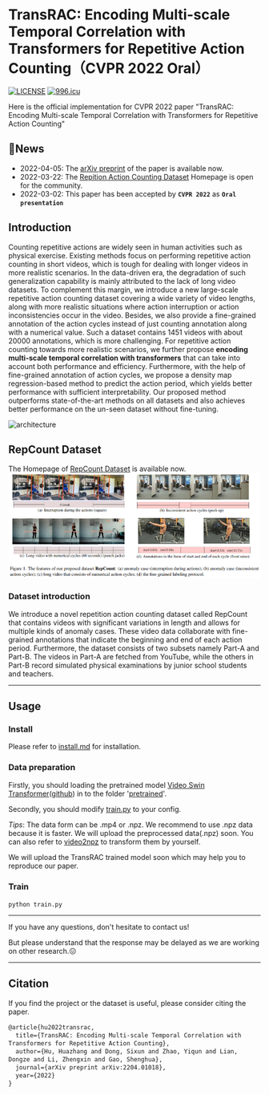 # TransRAC: Encoding Multi-scale Temporal Correlation with Transformers for Repetitive Action Counting（CVPR 2022 Oral）
[![LICENSE](https://img.shields.io/badge/license-Anti%20996-blue.svg)](https://github.com/996icu/996.ICU/blob/master/LICENSE)
[![996.icu](https://img.shields.io/badge/link-996.icu-red.svg)](https://996.icu)

Here is the official implementation for CVPR 2022 paper "TransRAC: Encoding Multi-scale Temporal Correlation with Transformers for Repetitive Action Counting"


## 🌱News
- 2022-04-05: The [arXiv preprint](https://arxiv.org/abs/2204.01018) of the paper is available now. 
- 2022-03-22: The [Repition Action Counting Dataset](https://svip-lab.github.io/dataset/RepCount_dataset.html) Homepage is open for the community. 
- 2022-03-02: This paper has been accepted by **`CVPR 2022`** as  **`Oral presentation`**

## Introduction
Counting repetitive actions are widely seen in human activities such as physical exercise. Existing methods focus on performing repetitive action counting in short videos, which is tough for dealing with longer videos in more realistic scenarios. In the data-driven era, the degradation of such generalization capability is mainly attributed to the lack of long video datasets. To complement this margin, we introduce a new large-scale repetitive action counting dataset covering a wide variety of video lengths, along with more realistic situations where action interruption or action inconsistencies occur in the video. Besides, we also provide a fine-grained annotation of the action cycles instead of just counting annotation along with a numerical value. Such a dataset contains 1451 videos with about 20000 annotations, which is more challenging. For repetitive action counting towards more realistic scenarios, we further propose **encoding multi-scale temporal correlation with transformers** that can take into account both performance and efficiency. Furthermore, with the help of fine-grained annotation of action cycles, we propose a density map regression-based method to predict the action period, which yields better performance with sufficient interpretability. Our proposed method outperforms state-of-the-art methods on all datasets and also achieves better performance on the un-seen dataset without fine-tuning. 

![architecture](https://github.com/SvipRepetitionCounting/TransRAC/blob/main/figures/TransRAC_architecture.png)


## RepCount Dataset   
The Homepage of [RepCount Dataset](https://svip-lab.github.io/dataset/RepCount_dataset.html) is available now. 
![RepCount](https://github.com/svip-lab/svip-lab.github.io/blob/master/img/dataset/RepCount_dataset/1.jpg)

### Dataset introduction  
We introduce a novel repetition action counting dataset called RepCount that contains videos with significant variations in length and allows for multiple kinds of anomaly cases. These video data collaborate with fine-grained annotations that indicate the beginning and end of each action period. Furthermore, the dataset consists of two subsets namely Part-A and Part-B. The videos in Part-A are fetched from YouTube, while the others in Part-B record simulated physical examinations by junior school students and teachers.   

------
## Usage  
### Install 
Please refer to [install.md](https://github.com/SvipRepetitionCounting/TransRAC/blob/main/install.md) for installation.

### Data preparation
Firstly, you should loading the pretrained model [Video Swin Transformer](https://github.com/SwinTransformer/Video-Swin-Transformer)([github](https://github.com/SwinTransformer/storage/releases/download/v1.0.4/swin_tiny_patch244_window877_kinetics400_1k.pth)) in to the folder '[pretrained](https://github.com/SvipRepetitionCounting/TransRAC/tree/main/pretrained)'.

Secondly, you should modify [train.py](https://github.com/SvipRepetitionCounting/TransRAC/blob/main/training/train.py) to your config.

*Tips*: The data form can be .mp4 or .npz. We recommend to use .npz data because it is faster. We will upload the preprocessed data(.npz) soon. You can also refer to [video2npz](https://github.com/SvipRepetitionCounting/TransRAC/blob/main/tools/video2npz.py) to transform them by yourself.

We will upload the TransRAC trained model soon which may help you to reproduce our paper.
### Train   
` python train.py `    

------


If you have any questions, don't hesitate to contact us!

But please understand that the response may be delayed as we are working on other research.😖

------
## Citation 
If you find the project or the dataset is useful, please consider citing the paper.

```
@article{hu2022transrac,
  title={TransRAC: Encoding Multi-scale Temporal Correlation with Transformers for Repetitive Action Counting},
  author={Hu, Huazhang and Dong, Sixun and Zhao, Yiqun and Lian, Dongze and Li, Zhengxin and Gao, Shenghua},
  journal={arXiv preprint arXiv:2204.01018},
  year={2022}
}
```



